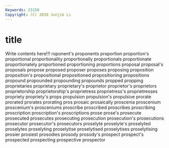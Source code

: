 ```yaml
---
Keywords: 23150
Copyright: (C) 2020 Junjie Li
---
```


# title

Write contents here!!!
roponent's 
proponents 
proportion 
proportion's 
proportional 
proportionality
proportionally 
proportionals 
proportionate 
proportionately 
proportioned 
proportioning 
proportions 
proposal 
proposal's 
proposals
propose 
proposed 
proposer 
proposes 
proposing 
proposition 
proposition's 
propositional 
propositioned 
propositioning
propositions 
propound 
propounded 
propounding 
propounds 
propped 
propping 
proprietaries 
proprietary 
proprietary's
proprietor 
proprietor's 
proprietors 
proprietorship 
proprietorship's 
proprietress 
proprietress's 
proprietresses 
propriety 
propriety's
props 
propulsion 
propulsion's 
propulsive 
prorate 
prorated 
prorates 
prorating 
pros 
prosaic
prosaically 
proscenia 
proscenium 
proscenium's 
prosceniums 
proscribe 
proscribed 
proscribes 
proscribing 
proscription
proscription's 
proscriptions 
prose 
prose's 
prosecute 
prosecuted 
prosecutes 
prosecuting 
prosecution 
prosecution's
prosecutions 
prosecutor 
prosecutor's 
prosecutors 
proselyte 
proselyte's 
proselyted 
proselytes 
proselyting 
proselytise
proselytised 
proselytises 
proselytising 
prosier 
prosiest 
prosodies 
prosody 
prosody's 
prospect 
prospect's
prospected 
prospecting 
prospective 
prospector 
